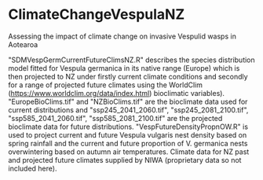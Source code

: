 # ClimateChangeVespulaNZ
Assessing the impact of climate change on invasive Vespulid wasps in Aotearoa

"SDMVespGermCurrentFutureClimsNZ.R" describes the species distribution model fitted for Vespula germanica in its native range (Europe) which is then projected to NZ under firstly current climate conditions and secondly for a range of projected future climates using the WorldClim (https://www.worldclim.org/data/index.html) bioclimatic variables). "EuropeBioClims.tif" and "NZBioClims.tif" are the bioclimate data used for current distributions and "ssp245_2041_2060.tif", "ssp245_2081_2100.tif", "ssp585_2041_2060.tif", "ssp585_2081_2100.tif" are the projected bioclimate data for future distributions.
"VespFutureDensityPropnOW.R" is used to project current and future Vespula vulgaris nest density based on spring rainfall and the current and future proportion of V. germanica nests overwintering based on autumn air temperatures. Climate data for NZ past and projected future climates supplied by NIWA (proprietary data so not included here).
